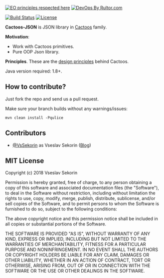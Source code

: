 [![EO principles respected here](http://www.elegantobjects.org/badge.svg)](http://www.elegantobjects.org)
[![DevOps By Rultor.com](http://www.rultor.com/b/VsSekorin/cactoos-json)](http://www.rultor.com/p/VsSekorin/cactoos-json)

[![Build Status](https://travis-ci.org/VsSekorin/cactoos-json.svg?branch=master)](https://travis-ci.org/VsSekorin/cactoos-json)
[![License](https://img.shields.io/badge/license-MIT-green.svg)](https://github.com/VsSekorin/cactoos-json/blob/master/LICENSE.txt)

**Cactoos-JSON** is JSON library in [Cactoos](https://github.com/yegor256/cactoos) family.

**Motivation**:

- Work with Cactoos primitives.
- Pure OOP Json library.

**Principles**.
These are the [design principles](http://www.elegantobjects.org#principles) behind Cactoos.

Java version required: 1.8+.

## How to contribute?

Just fork the repo and send us a pull request.

Make sure your branch builds without any warnings/issues:

```
mvn clean install -Pqulice
```

## Contributors

  - [@VsSekorin](https://github.com/VsSekorin) as Vseslav Sekorin ([Blog](http://vssekorin.com))

## MIT License

Copyright (c) 2018 Vseslav Sekorin

Permission is hereby granted, free of charge, to any person obtaining a copy
of this software and associated documentation files (the "Software"), to deal
in the Software without restriction, including without limitation the rights
to use, copy, modify, merge, publish, distribute, sublicense, and/or sell
copies of the Software, and to permit persons to whom the Software is
furnished to do so, subject to the following conditions:

The above copyright notice and this permission notice shall be included in all
copies or substantial portions of the Software.

THE SOFTWARE IS PROVIDED "AS IS", WITHOUT WARRANTY OF ANY KIND, EXPRESS OR
IMPLIED, INCLUDING BUT NOT LIMITED TO THE WARRANTIES OF MERCHANTABILITY,
FITNESS FOR A PARTICULAR PURPOSE AND NONINFRINGEMENT. IN NO EVENT SHALL THE
AUTHORS OR COPYRIGHT HOLDERS BE LIABLE FOR ANY CLAIM, DAMAGES OR OTHER
LIABILITY, WHETHER IN AN ACTION OF CONTRACT, TORT OR OTHERWISE, ARISING FROM,
OUT OF OR IN CONNECTION WITH THE SOFTWARE OR THE USE OR OTHER DEALINGS IN THE
SOFTWARE.

